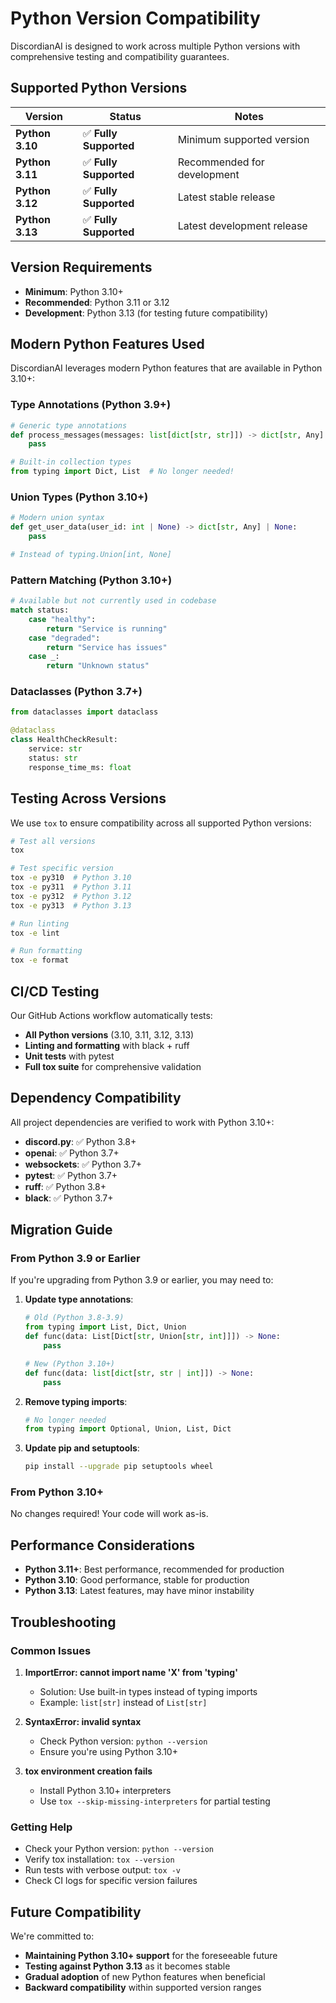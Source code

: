 # Python Version Compatibility

DiscordianAI is designed to work across multiple Python versions with comprehensive testing and compatibility guarantees.

## Supported Python Versions

| Version | Status | Notes |
|---------|--------|-------|
| **Python 3.10** | ✅ **Fully Supported** | Minimum supported version |
| **Python 3.11** | ✅ **Fully Supported** | Recommended for development |
| **Python 3.12** | ✅ **Fully Supported** | Latest stable release |
| **Python 3.13** | ✅ **Fully Supported** | Latest development release |

## Version Requirements

- **Minimum**: Python 3.10+
- **Recommended**: Python 3.11 or 3.12
- **Development**: Python 3.13 (for testing future compatibility)

## Modern Python Features Used

DiscordianAI leverages modern Python features that are available in Python 3.10+:

### Type Annotations (Python 3.9+)
```python
# Generic type annotations
def process_messages(messages: list[dict[str, str]]) -> dict[str, Any]:
    pass

# Built-in collection types
from typing import Dict, List  # No longer needed!
```

### Union Types (Python 3.10+)
```python
# Modern union syntax
def get_user_data(user_id: int | None) -> dict[str, Any] | None:
    pass

# Instead of typing.Union[int, None]
```

### Pattern Matching (Python 3.10+)
```python
# Available but not currently used in codebase
match status:
    case "healthy":
        return "Service is running"
    case "degraded":
        return "Service has issues"
    case _:
        return "Unknown status"
```

### Dataclasses (Python 3.7+)
```python
from dataclasses import dataclass

@dataclass
class HealthCheckResult:
    service: str
    status: str
    response_time_ms: float
```

## Testing Across Versions

We use `tox` to ensure compatibility across all supported Python versions:

```bash
# Test all versions
tox

# Test specific version
tox -e py310  # Python 3.10
tox -e py311  # Python 3.11
tox -e py312  # Python 3.12
tox -e py313  # Python 3.13

# Run linting
tox -e lint

# Run formatting
tox -e format
```

## CI/CD Testing

Our GitHub Actions workflow automatically tests:
- **All Python versions** (3.10, 3.11, 3.12, 3.13)
- **Linting and formatting** with black + ruff
- **Unit tests** with pytest
- **Full tox suite** for comprehensive validation

## Dependency Compatibility

All project dependencies are verified to work with Python 3.10+:

- **discord.py**: ✅ Python 3.8+
- **openai**: ✅ Python 3.7+
- **websockets**: ✅ Python 3.7+
- **pytest**: ✅ Python 3.7+
- **ruff**: ✅ Python 3.8+
- **black**: ✅ Python 3.7+

## Migration Guide

### From Python 3.9 or Earlier

If you're upgrading from Python 3.9 or earlier, you may need to:

1. **Update type annotations**:
   ```python
   # Old (Python 3.8-3.9)
   from typing import List, Dict, Union
   def func(data: List[Dict[str, Union[str, int]]]) -> None:
       pass
   
   # New (Python 3.10+)
   def func(data: list[dict[str, str | int]]) -> None:
       pass
   ```

2. **Remove typing imports**:
   ```python
   # No longer needed
   from typing import Optional, Union, List, Dict
   ```

3. **Update pip and setuptools**:
   ```bash
   pip install --upgrade pip setuptools wheel
   ```

### From Python 3.10+

No changes required! Your code will work as-is.

## Performance Considerations

- **Python 3.11+**: Best performance, recommended for production
- **Python 3.10**: Good performance, stable for production
- **Python 3.13**: Latest features, may have minor instability

## Troubleshooting

### Common Issues

1. **ImportError: cannot import name 'X' from 'typing'**
   - Solution: Use built-in types instead of typing imports
   - Example: `list[str]` instead of `List[str]`

2. **SyntaxError: invalid syntax**
   - Check Python version: `python --version`
   - Ensure you're using Python 3.10+

3. **tox environment creation fails**
   - Install Python 3.10+ interpreters
   - Use `tox --skip-missing-interpreters` for partial testing

### Getting Help

- Check your Python version: `python --version`
- Verify tox installation: `tox --version`
- Run tests with verbose output: `tox -v`
- Check CI logs for specific version failures

## Future Compatibility

We're committed to:
- **Maintaining Python 3.10+ support** for the foreseeable future
- **Testing against Python 3.13** as it becomes stable
- **Gradual adoption** of new Python features when beneficial
- **Backward compatibility** within supported version ranges
